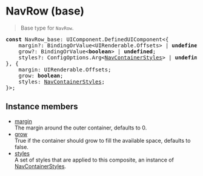 # NavRow (base)

> Base type for `NavRow`.

<pre class="docgen_signature"><b>const</b> NavRow_base: UIComponent.DefinedUIComponent&lt;{<br>    margin?: BindingOrValue&lt;UIRenderable.Offsets&gt; | <b>undefined</b>;<br>    grow?: BindingOrValue&lt;<b>boolean</b>&gt; | <b>undefined</b>;<br>    styles?: ConfigOptions.Arg&lt;<a href="NavContainerStyles.md">NavContainerStyles</a>&gt; | <b>undefined</b>;<br>}, {<br>    margin: UIRenderable.Offsets;<br>    grow: <b>boolean</b>;<br>    styles: <a href="NavContainerStyles.md">NavContainerStyles</a>;<br>}&gt;;</pre>

## Instance members

- [<!--{ref:property}-->margin](NavRow_base_margin.md) \
    The margin around the outer container, defaults to 0.
- [<!--{ref:property}-->grow](NavRow_base_grow.md) \
    True if the container should grow to fill the available space, defaults to false.
- [<!--{ref:property}-->styles](NavRow_base_styles.md) \
    A set of styles that are applied to this composite, an instance of [NavContainerStyles](NavContainerStyles.md).